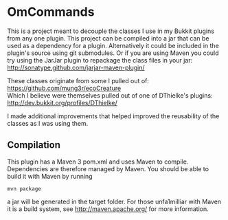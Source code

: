 OmCommands
==========

This is a project meant to decouple the classes I use in my Bukkit plugins from any one plugin. This project can be compiled into a jar that can be used as a dependency for a plugin. Alternatively it could be included in the plugin's source using git submodules. Or if you are using Maven you could try using the JarJar plugin to repackage the class files in your jar:  
http://sonatype.github.com/jarjar-maven-plugin/  


These classes originate from some I pulled out of:  
https://github.com/mung3r/ecoCreature  
Which I believe were themselves pulled out of one of DThielke's plugins:  
http://dev.bukkit.org/profiles/DThielke/

I made additional improvements that helped improved the reusability of the classes as I was using them.

Compilation
-----------

This plugin has a Maven 3 pom.xml and uses Maven to compile. Dependencies are 
therefore managed by Maven. You should be able to build it with Maven by running

    mvn package

a jar will be generated in the target folder. For those unfa1milliar with Maven
it is a build system, see http://maven.apache.org/ for more information.
